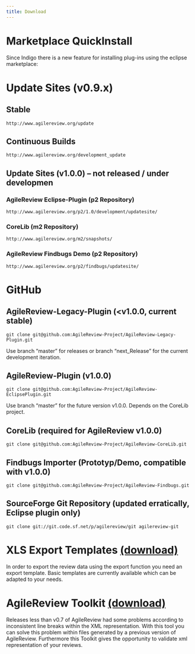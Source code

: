 ```yaml
---
title: Download
---
```


# Marketplace QuickInstall
Since Indigo there is a new feature for installing plug-ins using the eclipse marketplace: <a title="Drag and drop into a running Eclipse Indigo workspace to install AgileReview" href="http://marketplace.eclipse.org/marketplace-client-intro?mpc_install=31498"> <img src="http://marketplace.eclipse.org/misc/installbutton.png" alt=""></a>

# Update Sites (v0.9.x)

## Stable
```
http://www.agilereview.org/update
```

## Continuous Builds
```
http://www.agilereview.org/development_update
```

## Update Sites (v1.0.0) – not released / under developmen
### AgileReview Eclipse-Plugin (p2 Repository)
```
http://www.agilereview.org/p2/1.0/development/updatesite/
```

### CoreLib (m2 Repository)
```
http://www.agilereview.org/m2/snapshots/
```

### AgileReview Findbugs Demo (p2 Repository)
```
http://www.agilereview.org/p2/findbugs/updatesite/
```


# GitHub
## AgileReview-Legacy-Plugin (<v1.0.0, current stable)
```
git clone git@github.com:AgileReview-Project/AgileReview-Legacy-Plugin.git
```
Use branch “master” for releases or branch “next_Release” for the current development iteration.

## AgileReview-Plugin (v1.0.0)
```
git clone git@github.com:AgileReview-Project/AgileReview-EclipsePlugin.git
```
Use branch “master” for the future version v1.0.0. Depends on the CoreLib project.

## CoreLib (required for AgileReview v1.0.0)
```
git clone git@github.com:AgileReview-Project/AgileReview-CoreLib.git
```

## Findbugs Importer (Prototyp/Demo, compatible with v1.0.0)
```
git clone git@github.com:AgileReview-Project/AgileReview-Findbugs.git
```

## SourceForge Git Repository (updated erratically, Eclipse plugin only)
```
git clone git://git.code.sf.net/p/agilereview/git agilereview-git
```

# XLS Export Templates [(download)](https://sourceforge.net/projects/agilereview/files/raw%20export%20templates/)
In order to export the review data using the export function you need an export template. Basic templates are currently available which can be adapted to your needs.

# AgileReview Toolkit [(download)](http://sourceforge.net/projects/agilereview/files/Toolkit/AgileReview_Toolkit_v0.1.jar/download)
Releases less than v0.7 of AgileReview had some problems according to inconsistent line breaks within the XML representation. With this tool you can solve this problem within files generated by a previous version of AgileReview. Furthermore this Toolkit gives the opportunity to validate xml representation of your reviews.